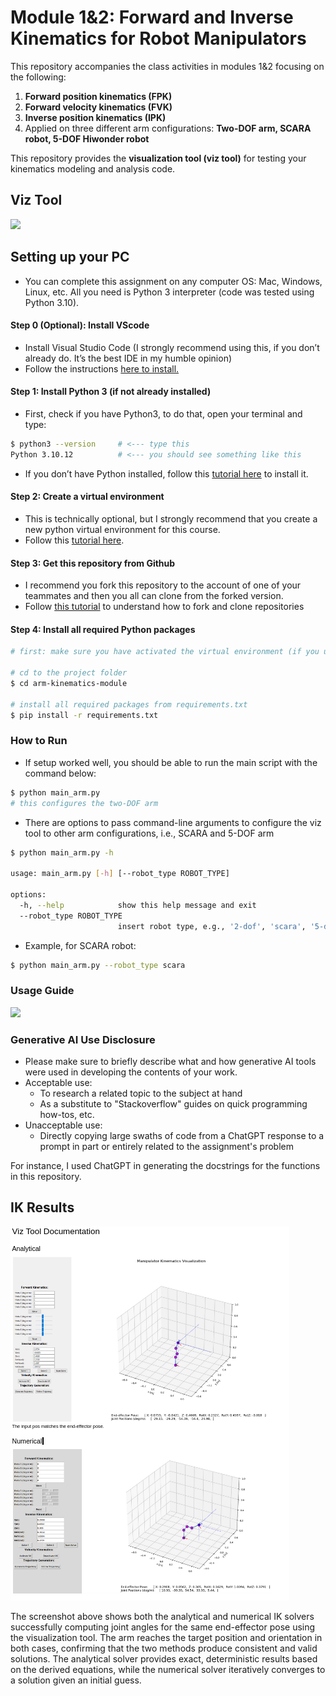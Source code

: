 # Module 1&2: Forward and Inverse Kinematics for Robot Manipulators

This repository accompanies the class activities in modules 1&2 focusing on the following:
1. **Forward position kinematics (FPK)**
2. **Forward velocity kinematics (FVK)**
3. **Inverse position kinematics (IPK)**
4. Applied on three different arm configurations: **Two-DOF arm, SCARA robot, 5-DOF Hiwonder robot**

This repository provides the **visualization tool (viz tool)** for testing your kinematics modeling and analysis code.

## Viz Tool

<img src = "media/FPK.png">

## Setting up your PC

- You can complete this assignment on any computer OS: Mac, Windows, Linux, etc. All you need is Python 3 interpreter (code was tested using Python 3.10).

#### Step 0 (Optional): Install VScode
- Install Visual Studio Code (I strongly recommend using this, if you don’t already do. It’s the best IDE in my humble opinion)
- Follow the instructions [here to install.](https://code.visualstudio.com/download)



#### Step 1: Install Python 3 (if not already installed)
- First, check if you have Python3, to do that, open your terminal and type:
```bash
$ python3 --version     # <--- type this
Python 3.10.12          # <--- you should see something like this
```
- If you don’t have Python installed, follow this [tutorial here](https://realpython.com/installing-python/) to install it.


#### Step 2: Create a virtual environment
- This is technically optional, but I strongly recommend that you create a new python virtual environment for this course.
- Follow this [tutorial here](https://docs.python.org/3/tutorial/venv.html).


#### Step 3: Get this repository from Github
- I recommend you fork this repository to the account of one of your teammates and then you all can clone from the forked version.
- Follow [this tutorial](https://ftc-docs.firstinspires.org/en/latest/programming_resources/tutorial_specific/android_studio/fork_and_clone_github_repository/Fork-and-Clone-From-GitHub.html) to understand how to fork and clone repositories


#### Step 4: Install all required Python packages
```bash
# first: make sure you have activated the virtual environment (if you used one). See step 2 tutorial

# cd to the project folder
$ cd arm-kinematics-module

# install all required packages from requirements.txt
$ pip install -r requirements.txt
```


### How to Run

- If setup worked well, you should be able to run the main script with the command below:
``` bash
$ python main_arm.py 
# this configures the two-DOF arm
```

- There are options to pass command-line arguments to configure the viz tool to other arm configurations, i.e., SCARA and 5-DOF arm

``` bash
$ python main_arm.py -h

usage: main_arm.py [-h] [--robot_type ROBOT_TYPE] 

options:
  -h, --help            show this help message and exit
  --robot_type ROBOT_TYPE
                        insert robot type, e.g., '2-dof', 'scara', '5-dof'
```
- Example, for SCARA robot:
```bash
$ python main_arm.py --robot_type scara
```

### Usage Guide

<img src = "media/arm-kinematics-viz-tool.png">


### Generative AI Use Disclosure
- Please make sure to briefly describe what and how generative AI tools were used in developing the contents of your work.
- Acceptable use:
    - To research a related topic to the subject at hand
    - As a substitute to "Stackoverflow" guides on quick programming how-tos, etc.
- Unacceptable use:
    - Directly copying large swaths of code from a ChatGPT response to a prompt in part or entirely related to the assignment's problem

For instance, I used ChatGPT in generating the docstrings for the functions in this repository.

## IK Results
<img src = "media/viz_tool_doc.png">

The screenshot above shows both the analytical and numerical IK solvers successfully computing joint angles for the same end-effector pose using the visualization tool. The arm reaches the target position and orientation in both cases, confirming that the two methods produce consistent and valid solutions. The analytical solver provides exact, deterministic results based on the derived equations, while the numerical solver iteratively converges to a solution given an initial guess.
